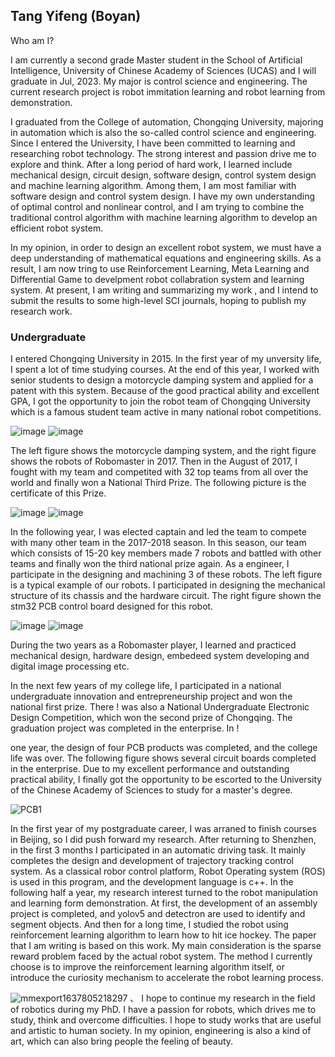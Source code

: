## Tang Yifeng (Boyan)

Who am I? 

I am currently a second grade Master student in the School of Artificial Intelligence, University of Chinese Academy of Sciences (UCAS) and I will graduate in Jul, 2023. My major is control science and engineering. The current research project is robot immitation learning and robot learning from demonstration. 

I graduated from the College of automation, Chongqing University, majoring in automation which is also the so-called control science and engineering. Since I entered the University, I have been committed to learning and researching robot technology. The strong interest and passion drive me to explore and think. After a long period of hard work, I learned include mechanical design, circuit design, software design, control system design and machine learning algorithm. Among them, I am most familiar with software design and control system design. I have my own understanding of optimal control and nonlinear control, and I am trying to combine the traditional control algorithm with machine learning algorithm to develop an efficient robot system.

In my opinion, in order to design an excellent robot system, we must have a deep understanding of mathematical equations and engineering skills. As a result, I am now tring to use Reinforcement Learning, Meta Learning and Differential Game to develpment robot collabration system and learning system. At present, I am writing and summarizing my work , and I intend to submit the results to some high-level SCI journals, hoping to publish my research work.

### Undergraduate

I entered Chongqing University in 2015. In the first year of my unversity life, I spent a lot of time studying courses. At the end of this year, I worked with senior students to design a motorcycle damping system and applied for a patent with this system. Because of the good practical ability and excellent GPA, I got the opportunity to join the robot team of Chongqing University which is a famous student team active in many national robot competitions.

![image](https://user-images.githubusercontent.com/62533222/161498848-aa2547c4-6a9c-40cb-85ba-ba272de1b064.png "sd") ![image](https://user-images.githubusercontent.com/62533222/161498868-984b3de6-7cbd-4d47-9f5b-d28f5a23e36c.png) 

The left figure shows the motorcycle damping system, and the right figure shows the robots of Robomaster in 2017. Then in the August of 2017, I fought with my team and competited with 32 top teams from all over the world and finally won a National Third Prize. The following picture is the certificate of this Prize. 

![image](https://user-images.githubusercontent.com/62533222/161517704-6288766b-ed65-4fdb-9912-819f6b90bb6a.png) ![image](https://user-images.githubusercontent.com/62533222/161517732-5126577a-082e-40ea-820c-2ee0b201ca41.png)

In the following year, I was elected captain and led the team to compete with many other team in the 2017-2018 season.  In this season, our team which consists of 15-20 key members made 7 robots and battled with other teams and finally won the third national prize again. As a engineer, I participate in the designing and machining 3 of these robots. The left figure is a typical example of our robots. I participated in designing the mechanical structure of its chassis and the hardware circuit. The right figure shown the stm32 PCB control board designed for this robot. 

![image](https://user-images.githubusercontent.com/62533222/161518483-8d5153f5-0ab0-48b5-a92a-17541bcbbc07.png) ![image](https://user-images.githubusercontent.com/62533222/161518506-12bde359-0408-43bd-9eae-d13e57860cbc.png)

During the two years as a Robomaster player, I learned and practiced mechanical design, hardware design, embedeed system developing and digital image processing etc.

In the next few years of my college life, I participated in a national undergraduate innovation and entrepreneurship project and won the national first prize. There !
was also a National Undergraduate Electronic Design Competition, which won the second prize of Chongqing. The graduation project was completed in the enterprise. In !

one year, the design of four PCB products was completed, and the college life was over. The following figure shows several circuit boards completed in the enterprise.
Due to my excellent performance and outstanding practical ability, I finally got the opportunity to be escorted to the University of the Chinese Academy of Sciences to study for a master's degree.


![PCB1](https://user-images.githubusercontent.com/62533222/172045363-f9f33be6-dfc5-4101-b77f-781f46d5cfd7.jpg)

In the first year of my postgraduate career, I was arraned to finish courses in Beijing, so I did push forward my research. After returning to Shenzhen, in the first 3 months I participated in an automatic driving task. It mainly completes the design and development of trajectory tracking control system. As a classical robor control platform, Robot Operating system (ROS) is used in this program, and the development language is c++. In the following half a year, my research interest turned to the robot manipulation and learning form demonstration. At first, the development of an assembly project is completed, and yolov5 and detectron are used to identify and segment objects. And then for a long time, I studied the robot using reinforcement learning algorithm to learn how to hit ice hockey.
The paper that I am writing is based on this work. My main consideration is the sparse reward problem faced by the actual robot system. The method I currently choose is to improve the reinforcement learning algorithm itself, or introduce the curiosity mechanism to accelerate the robot learning process.


![mmexport1637805218297](https://user-images.githubusercontent.com/62533222/172046167-3ff5fd5e-260c-406e-871f-77fd3a1b12ea.jpg)
、
I hope to continue my research in the field of robotics during my PhD. I have a passion for robots, which drives me to study, think and overcome difficulties. I hope to study works that are useful and artistic to human society. In my opinion, engineering is also a kind of art, which can also bring people the feeling of beauty.


